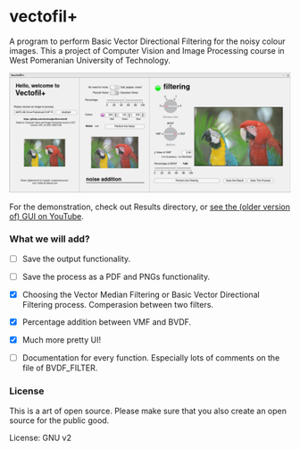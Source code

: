# vectofil+
A program to perform Basic Vector Directional Filtering for the noisy colour images. This a project of Computer Vision and Image Processing course in West Pomeranian University of Technology.

![Demo Screenshot](https://raw.githubusercontent.com/electricalgorithm/vectofil/main/doc/Screenshots/SS-11122021-1.png)

For the demonstration, check out Results directory, or [see the (older version of) GUI on YouTube](https://www.youtube.com/watch?v=pXBCrB0VlLY).

### What we will add?

- [ ] Save the output functionality.

- [ ] Save the process as a PDF and PNGs functionality.

- [x] Choosing the Vector Median Filtering or Basic Vector Directional Filtering process. Comperasion between two filters.

- [x] Percentage addition between VMF and BVDF.

- [x] Much more pretty UI!

- [ ] Documentation for every function. Especially lots of comments on the file of BVDF_FILTER.

### License
This is a art of open source. Please make sure that you also create an open source for the public good.

License: GNU v2


